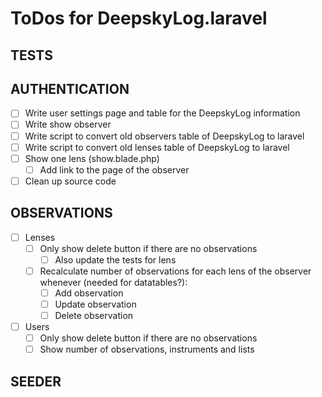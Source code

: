 # ToDos for DeepskyLog.laravel

## TESTS

## AUTHENTICATION

+ [ ] Write user settings page and table for the DeepskyLog information
+ [ ] Write show observer
+ [ ] Write script to convert old observers table of DeepskyLog to laravel
+ [ ] Write script to convert old lenses table of DeepskyLog to laravel
+ [ ] Show one lens (show.blade.php)
  + [ ] Add link to the page of the observer
+ [ ] Clean up source code

## OBSERVATIONS

+ [ ] Lenses
  + [ ] Only show delete button if there are no observations
    + [ ] Also update the tests for lens
  + [ ] Recalculate number of observations for each lens of the observer whenever (needed for datatables?):
    + [ ] Add observation
    + [ ] Update observation
    + [ ] Delete observation 
+ [ ] Users
  + [ ] Only show delete button if there are no observations
  + [ ] Show number of observations, instruments and lists

## SEEDER
